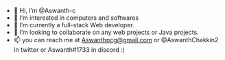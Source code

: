 - 👋 Hi, I’m @Aswanth-c
- 👀 I’m interested in computers and softwares
- 🌱 I’m currently a  full-stack Web developer.
- 💞️ I’m looking to collaborate on any web projects or Java projects.
- 📫 you can reach me at  Aswanthpcg@gmail.com or @AswanthChakkin2 in twitter or  Aswanth#1733 in discord :)

<!---
Aswanth-c/Aswanth-c is a ✨ special ✨ repository because its `README.md` (this file) appears on your GitHub profile.
You can click the Preview link to take a look at your changes.
--->
